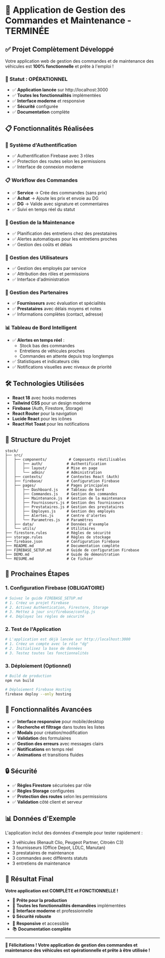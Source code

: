 # 🎉 Application de Gestion des Commandes et Maintenance - TERMINÉE

## ✅ Projet Complètement Développé

Votre application web de gestion des commandes et de maintenance des véhicules est **100% fonctionnelle** et prête à l'emploi !

### 🚀 Statut : **OPÉRATIONNEL**

- ✅ **Application lancée** sur http://localhost:3000
- ✅ **Toutes les fonctionnalités** implémentées
- ✅ **Interface moderne** et responsive
- ✅ **Sécurité** configurée
- ✅ **Documentation** complète

## 📋 Fonctionnalités Réalisées

### 🔐 Système d'Authentification
- ✅ Authentification Firebase avec 3 rôles
- ✅ Protection des routes selon les permissions
- ✅ Interface de connexion moderne

### 📋 Workflow des Commandes
- ✅ **Service** → Crée des commandes (sans prix)
- ✅ **Achat** → Ajoute les prix et envoie au DG
- ✅ **DG** → Valide avec signature et commentaires
- ✅ Suivi en temps réel du statut

### 🚗 Gestion de la Maintenance
- ✅ Planification des entretiens chez des prestataires
- ✅ Alertes automatiques pour les entretiens proches
- ✅ Gestion des coûts et délais

### 👥 Gestion des Utilisateurs
- ✅ Gestion des employés par service
- ✅ Attribution des rôles et permissions
- ✅ Interface d'administration

### 🏢 Gestion des Partenaires
- ✅ **Fournisseurs** avec évaluation et spécialités
- ✅ **Prestataires** avec délais moyens et notes
- ✅ Informations complètes (contact, adresse)

### 📊 Tableau de Bord Intelligent
- ✅ **Alertes en temps réel** :
  - Stock bas des commandes
  - Entretiens de véhicules proches
  - Commandes en attente depuis trop longtemps
- ✅ Statistiques et indicateurs clés
- ✅ Notifications visuelles avec niveaux de priorité

## 🛠️ Technologies Utilisées

- **React 18** avec hooks modernes
- **Tailwind CSS** pour un design moderne
- **Firebase** (Auth, Firestore, Storage)
- **React Router** pour la navigation
- **Lucide React** pour les icônes
- **React Hot Toast** pour les notifications

## 📁 Structure du Projet

```
stock/
├── src/
│   ├── components/          # Composants réutilisables
│   │   ├── auth/           # Authentification
│   │   ├── layout/         # Mise en page
│   │   └── admin/          # Administration
│   ├── contexts/           # Contextes React (Auth)
│   ├── firebase/           # Configuration Firebase
│   ├── pages/              # Pages principales
│   │   ├── Dashboard.js    # Tableau de bord
│   │   ├── Commandes.js    # Gestion des commandes
│   │   ├── Maintenance.js  # Gestion de la maintenance
│   │   ├── Fournisseurs.js # Gestion des fournisseurs
│   │   ├── Prestataires.js # Gestion des prestataires
│   │   ├── Employes.js     # Gestion des employés
│   │   ├── Alertes.js      # Centre d'alertes
│   │   └── Parametres.js   # Paramètres
│   ├── data/               # Données d'exemple
│   └── utils/              # Utilitaires
├── firestore.rules         # Règles de sécurité
├── storage.rules           # Règles de stockage
├── firebase.json           # Configuration Firebase
├── README.md               # Documentation complète
├── FIREBASE_SETUP.md       # Guide de configuration Firebase
├── DEMO.md                 # Guide de démonstration
└── RESUME.md               # Ce fichier
```

## 🎯 Prochaines Étapes

### 1. Configuration Firebase (OBLIGATOIRE)
```bash
# Suivez le guide FIREBASE_SETUP.md
# 1. Créez un projet Firebase
# 2. Activez Authentication, Firestore, Storage
# 3. Mettez à jour src/firebase/config.js
# 4. Déployez les règles de sécurité
```

### 2. Test de l'Application
```bash
# L'application est déjà lancée sur http://localhost:3000
# 1. Créez un compte avec le rôle "dg"
# 2. Initialisez la base de données
# 3. Testez toutes les fonctionnalités
```

### 3. Déploiement (Optionnel)
```bash
# Build de production
npm run build

# Déploiement Firebase Hosting
firebase deploy --only hosting
```

## 🎨 Fonctionnalités Avancées

- ✅ **Interface responsive** pour mobile/desktop
- ✅ **Recherche et filtrage** dans toutes les listes
- ✅ **Modals** pour création/modification
- ✅ **Validation** des formulaires
- ✅ **Gestion des erreurs** avec messages clairs
- ✅ **Notifications** en temps réel
- ✅ **Animations** et transitions fluides

## 🔒 Sécurité

- ✅ **Règles Firestore** sécurisées par rôle
- ✅ **Règles Storage** configurées
- ✅ **Protection des routes** selon les permissions
- ✅ **Validation** côté client et serveur

## 📊 Données d'Exemple

L'application inclut des données d'exemple pour tester rapidement :
- 3 véhicules (Renault Clio, Peugeot Partner, Citroën C3)
- 3 fournisseurs (Office Depot, LDLC, Manutan)
- 3 prestataires de maintenance
- 3 commandes avec différents statuts
- 3 entretiens de maintenance

## 🎉 Résultat Final

**Votre application est COMPLÈTE et FONCTIONNELLE !**

- 🚀 **Prête pour la production**
- 🎯 **Toutes les fonctionnalités demandées** implémentées
- 🎨 **Interface moderne** et professionnelle
- 🔒 **Sécurité robuste**
- 📱 **Responsive** et accessible
- 📚 **Documentation complète**

---

**🎊 Félicitations ! Votre application de gestion des commandes et maintenance des véhicules est opérationnelle et prête à être utilisée !**
